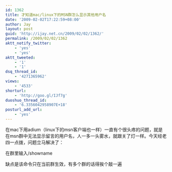 ```yaml
---
id: 1362
title: 才知道mac/linux下的MSN群怎么显示其他用户名
date: '2009-02-02T17:22:59+08:00'
author: Jay
layout: post
guid: 'http://ijay.net.cn/2009/02/02/1362/'
permalink: /2009/02/02/1362
aktt_notify_twitter:
    - 'yes'
    - 'yes'
aktt_tweeted:
    - '1'
    - '1'
dsq_thread_id:
    - '4271365962'
views:
    - '4533'
shorturl:
    - 'http://goo.gl/IJf7g'
duoshuo_thread_id:
    - '6.3356042958907E+18'
posturl_add_url:
    - 'yes'
---
```


在mac下用adium（linux下的msn客户端也一样）一直有个很头疼的问题，就是在msn群中无法显示留言的用户名，人一多一头雾水，就跟关了灯一样。今天经老四一点拨，问题立马解决了：

在群里输入/showname

缺点是该命令只在当前群生效，有多个群的话得挨个敲一遍